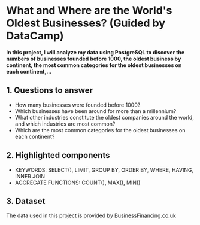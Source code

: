 # What and Where are the World's Oldest Businesses? (Guided by DataCamp)
**In this project, I will analyze my data using PostgreSQL to discover the numbers of businesses founded before 1000, the oldest business by continent, the most common categories for the oldest businesses on each continent,...**

## 1. Questions to answer
- How many businesses were founded before 1000?
- Which businesses have been around for more than a millennium?
- What other industries constitute the oldest companies around the world, and which industries are most common?
- Which are the most common categories for the oldest businesses on each continent?

## 2. Highlighted components 
- KEYWORDS: SELECT(), LIMIT, GROUP BY, ORDER BY, WHERE, HAVING, INNER JOIN
- AGGREGATE FUNCTIONS: COUNT(), MAX(), MIN()

## 3. Dataset
The data used in this project is provided by [BusinessFinancing.co.uk](https://businessfinancing.co.uk/the-oldest-company-in-almost-every-country/)



